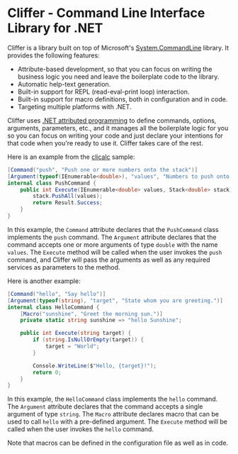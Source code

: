 # Cliffer - Command Line Interface Library for .NET

Cliffer is a library built on top of Microsoft's [System.CommandLine](https://learn.microsoft.com/en-us/dotnet/standard/commandline/) library. It provides the following features:

* Attribute-based development, so that you can focus on writing the business logic you need and leave the boilerplate code to the library.
* Automatic help-text generation.
* Built-in support for REPL (read-eval-print loop) interaction.
* Built-in support for macro definitions, both in configuration and in code.
* Targeting multiple platforms with .NET.

Cliffer uses [.NET attributed programming](https://learn.microsoft.com/en-us/dotnet/csharp/advanced-topics/reflection-and-attributes/) to define commands, options, arguments, parameters, 
etc., and it manages all the boilerplate logic for you so you can focus on writing your code and just declare your intentions for that code when you're ready to use it. Cliffer takes 
care of the rest.

Here is an example from the [clicalc](https://github.com/paulmooreparks/Cliffer/blob/master/clicalc/CliCalcProgram.cs) sample:

```c#
[Command("push", "Push one or more numbers onto the stack")]
[Argument(typeof(IEnumerable<double>), "values", "Numbers to push onto the stack", Cliffer.ArgumentArity.OneOrMore)]
internal class PushCommand {
    public int Execute(IEnumerable<double> values, Stack<double> stack) {
        stack.PushAll(values);
        return Result.Success;
    }
}
```

In this example, the `Command` attribute declares that the `PushCommand` class implements the `push` command. The `Argument` attribute declares that the command accepts one 
or more arguments of type `double` with the name `values`. The `Execute` method will be called when the user invokes the `push` command, and Cliffer will pass the arguments 
as well as any required services as parameters to the method.

Here is another example:

```c#
[Command("hello", "Say hello")]
[Argument(typeof(string), "target", "State whom you are greeting.")]
internal class HelloCommand {
    [Macro("sunshine", "Greet the morning sun.")]
    private static string sunshine => "hello Sunshine";

    public int Execute(string target) {
        if (string.IsNullOrEmpty(target)) {
            target = "World";
        }

        Console.WriteLine($"Hello, {target}!");
        return 0;
    }
}
```

In this example, the `HelloCommand` class implements the `hello` command. The `Argument` attribute declares that the command accepts a single argument of type `string`. 
The `Macro` attribute declares macro that can be used to call `hello` with a pre-defined argument. The `Execute` method will be called when the user invokes the `hello` command.

Note that macros can be defined in the configuration file as well as in code.
